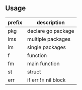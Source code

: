 ## Usage
|prefix|description|
|---|---|
|pkg|declare go package|
|ims|multiple packages|
|im|single packages|
|f|function|
|fm|main function|
|st|struct|
|err|if err != nil block|
